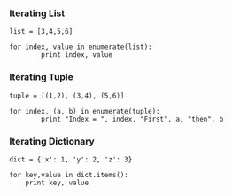 ### Iterating List
```
list = [3,4,5,6]

for index, value in enumerate(list):
        print index, value
```

### Iterating Tuple
```
tuple = [(1,2), (3,4), (5,6)]

for index, (a, b) in enumerate(tuple):
        print "Index = ", index, "First", a, "then", b
```
### Iterating Dictionary
```
dict = {'x': 1, 'y': 2, 'z': 3}

for key,value in dict.items():
    print key, value
```
